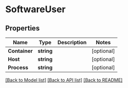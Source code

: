 # SoftwareUser

## Properties

Name | Type | Description | Notes
------------ | ------------- | ------------- | -------------
**Container** | **string** |  | [optional] 
**Host** | **string** |  | [optional] 
**Process** | **string** |  | [optional] 

[[Back to Model list]](../README.md#documentation-for-models) [[Back to API list]](../README.md#documentation-for-api-endpoints) [[Back to README]](../README.md)


